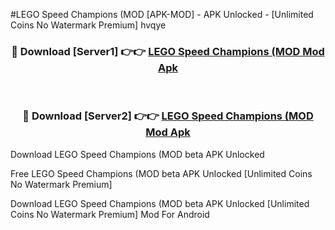 #LEGO Speed Champions (MOD [APK-MOD] - APK Unlocked - [Unlimited Coins No Watermark Premium] hvqye



<div align="center">

<h3>🔴 Download [Server1] 👉👉 <a href="https://momento.my/?title=LEGO_Speed_Champions_(MOD">LEGO Speed Champions (MOD Mod Apk</a></h3><br>

<h3>🔴 Download [Server2] 👉👉 <a href="https://momento.my/?title=LEGO_Speed_Champions_(MOD">LEGO Speed Champions (MOD Mod Apk</a></h3>
</div>



Download LEGO Speed Champions (MOD beta APK Unlocked

Free LEGO Speed Champions (MOD beta APK Unlocked [Unlimited Coins No Watermark Premium]

Download LEGO Speed Champions (MOD beta APK Unlocked [Unlimited Coins No Watermark Premium] Mod For Android
